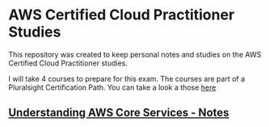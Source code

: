 # AWS Certified Cloud Practitioner Studies  

This repository was created to keep personal notes and studies on the AWS Certified Cloud Practitioner studies.

I will take 4 courses to prepare for this exam. The courses are part of a Pluralsight Certification Path. You can take a look a those [here](https://app.pluralsight.com/paths/certificate/aws-certified-cloud-practitioner-clf-c01)

## [Understanding AWS Core Services - Notes](https://github.com/leandroaraujosouza/aws-certified-cloud-practitioner-studies/blob/ee271499d18212d9c0d40a9e1ab0cad8d8210969/support-materials/2-undestanding%20aws%20core%20services.md)
